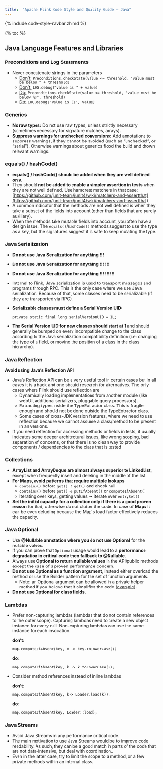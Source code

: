 ```yaml
---
title:  "Apache Flink Code Style and Quality Guide — Java"
---
```


{% include code-style-navbar.zh.md %}

{% toc %}


## Java Language Features and Libraries


### Preconditions and Log Statements

* Never concatenate strings in the parameters
    * <span style="text-decoration:underline;">Don’t:</span> `Preconditions.checkState(value <= threshold, "value must be below " + threshold)`
    * <span style="text-decoration:underline;">Don’t:</span> `LOG.debug("value is " + value)`
    * <span style="text-decoration:underline;">Do:</span> `Preconditions.checkState(value <= threshold, "value must be below %s", threshold)`
    * <span style="text-decoration:underline;">Do:</span> `LOG.debug("value is {}", value)`


### Generics

* **No raw types:** Do not use raw types, unless strictly necessary (sometimes necessary for signature matches, arrays).
* **Suppress warnings for unchecked conversions:** Add annotations to suppress warnings, if they cannot be avoided (such as “unchecked”, or “serial”). Otherwise warnings about generics flood the build and drown relevant warnings.


### equals() / hashCode()

* **equals() / hashCode() should be added when they are well defined only.**
* They should **not be added to enable a simpler assertion in tests** when they are not well defined. Use hamcrest matchers in that case: [https://github.com/junit-team/junit4/wiki/matchers-and-assertthat](https://github.com/junit-team/junit4/wiki/matchers-and-assertthat)
* A common indicator that the methods are not well defined is when they take a subset of the fields into account (other than fields that are purely auxiliary).
* When the methods take mutable fields into account, you often have a design issue. The `equals()`/`hashCode()` methods suggest to use the type as a key, but the signatures suggest it is safe to keep mutating the type.


### Java Serialization

* **Do not use Java Serialization for anything !!!**
* **Do not use Java Serialization for anything !!! !!!**
* **Do not use Java Serialization for anything !!! !!! !!!**
*  Internal to Flink, Java serialization is used to transport messages and programs through RPC. This is the only case where we use Java serialization. Because of that, some classes need to be serializable (if they are transported via RPC).
* **Serializable classes must define a Serial Version UID:**

  `private static final long serialVersionUID = 1L;`
* **The Serial Version UID for new classes should start at 1** and should generally be bumped on every incompatible change to the class according to the Java serialization compatibility definition (i.e: changing the type of a field, or moving the position of a class in the class hierarchy).


### Java Reflection

**Avoid using Java’s Reflection API**

* Java’s Reflection API can be a very useful tool in certain cases but in all cases it is a hack and one should research for alternatives. The only cases where Flink should use reflection are
    * Dynamically loading implementations from another module (like webUI, additional serializers, pluggable query processors).
    * Extracting types inside the TypeExtractor class. This is fragile enough and should not be done outside the TypeExtractor class.
    * Some cases of cross-JDK version features, where we need to use reflection because we cannot assume a class/method to be present in all versions.
* If you need reflection for accessing methods or fields in tests, it usually indicates some deeper architectural issues, like wrong scoping, bad separation of concerns, or that there is no clean way to provide components / dependencies to the class that is tested


### Collections

* **ArrayList and ArrayDeque are almost always superior to LinkedList**, except when frequently insert and deleting in the middle of the list
* **For Maps, avoid patterns that require multiple lookups**
    * `contains()` before `get()` → `get()` and check null
    * `contains()` before `put()` → `putIfAbsent()` or `computeIfAbsent()`
    * Iterating over keys, getting values → iterate over `entrySet()`
* **Set the initial capacity for a collection only if there is a good proven reason** for that, otherwise do not clutter the code. In case of **Maps** it can be even deluding because the Map's load factor effectively reduces the capacity.


### Java Optional

 * Use **@Nullable annotation where you do not use Optional** for the nullable values.
* If you can prove that `Optional` usage would lead to a **performance degradation in critical code then fallback to @Nullable**.
* Always use **Optional to return nullable values** in the API/public methods except the case of a proven performance concern.
* **Do not use Optional as a function argument**, instead either overload the method or use the Builder pattern for the set of function arguments.
     * Note: an Optional argument can be allowed in a private helper method if you believe that it simplifies the code
     ([example](https://github.com/apache/flink/blob/master/flink-formats/flink-avro/src/main/java/org/apache/flink/formats/avro/typeutils/AvroFactory.java#L95)).
* **Do not use Optional for class fields**.


### Lambdas

* Prefer non-capturing lambdas (lambdas that do not contain references to the outer scope). Capturing lambdas need to create a new object instance for every call. Non-capturing lambdas can use the same instance for each invocation. 

  **don’t:**
  ```
  map.computeIfAbsent(key, x -> key.toLowerCase())
  ```

  **do:**
  ```
  map.computeIfAbsent(key, k -> k.toLowerCase());
  ```

* Consider method references instead of inline lambdas

  **don’t**:
  ```
  map.computeIfAbsent(key, k-> Loader.load(k));
  ```
 
  **do:**
  ```
  map.computeIfAbsent(key, Loader::load);
  ```


### Java Streams

* Avoid Java Streams in any performance critical code.
* The main motivation to use Java Streams would be to improve code readability. As such, they can be a good match in parts of the code that are not data-intensive, but deal with coordination..
* Even in the latter case, try to limit the scope to a method, or a few private methods within an internal class.


